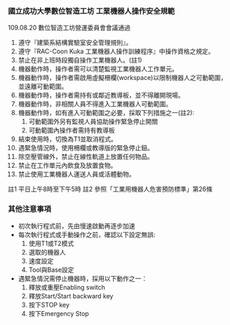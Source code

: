 ### 國立成功大學數位智造工坊 工業機器人操作安全規範
109.08.20 數位智造工坊營運委員會會議通過

1. 遵守『建築系結構實驗室安全管理規則』。
2. 遵守『RAC-Coon Kuka 工業機器人操作訓練程序』中操作資格之規定。
3. 禁止在非上班時段獨自操作工業機器人。(註1)
4. 機器動作時，操作者需可以清楚監視工業機器人工作單元。
5. 機器動作時，操作者需啟用虛擬柵欄(workspace)以限制機器人之可動範圍，並遠離可動範圍。
6. 機器動作時，操作者需持有或鄰近教導板，並不得離開現場。
7. 機器動作時，非相關人員不得進入工業機器人可動範圍。
8. 機器動作時，如有進入可動範圍之必要，採取下列措施之一(註2):
   1. 可動範圍外另有監視人員協助操作緊急停止開關
   2. 可動範圍內操作者需持有教導板
9.  結束使用時，切換為T1並取消程式。
10. 遇緊急情況時，使用柵欄或教導版的緊急停止鈕。
11. 除空壓管線外，禁止在線性軌道上放置任何物品。
12. 禁止在工作單元內飲食及放置食物。
13. 禁止使用工業機器人運送人員或活體動物。

註1 平日上午8時至下午5時
註2 參照「工業用機器人危害預防標準」第26條

### 其他注意事項
* 初次執行程式前，先由慢速啟動再逐步加速
* 每次執行程式或手動操作之前，確認以下設定無誤:
    1. 使用T1或T2模式
    2. 選取的機器人
    3. 速度設定
    4. Tool與Base設定
* 遇緊急情況需停止機器時，採用以下動作之一：
    1. 釋放或重壓Enabling switch
    2. 釋放Start/Start backward key
    3. 按下STOP key
    4. 按下Emergency Stop